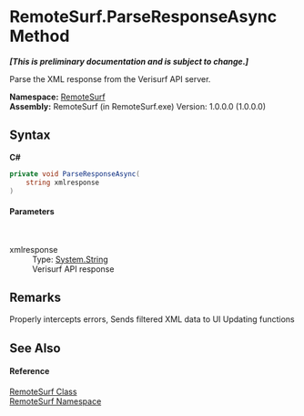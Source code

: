 # RemoteSurf.ParseResponseAsync Method 
 _**\[This is preliminary documentation and is subject to change.\]**_

Parse the XML response from the Verisurf API server.

**Namespace:**&nbsp;<a href="Documentation.md">RemoteSurf</a><br />**Assembly:**&nbsp;RemoteSurf (in RemoteSurf.exe) Version: 1.0.0.0 (1.0.0.0)

## Syntax

**C#**<br />
``` C#
private void ParseResponseAsync(
	string xmlresponse
)
```


#### Parameters
&nbsp;<dl><dt>xmlresponse</dt><dd>Type: <a href="http://msdn2.microsoft.com/en-us/library/s1wwdcbf" target="_self">System.String</a><br />Verisurf API response</dd></dl>

## Remarks
Properly intercepts errors, Sends filtered XML data to UI Updating functions

## See Also


#### Reference
<a href="Documentation.md">RemoteSurf Class</a><br /><a href="Documentation.md">RemoteSurf Namespace</a><br />
